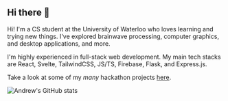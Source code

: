 ## Hi there 👋

Hi! I'm a CS student at the University of Waterloo who loves learning and trying new things. I've explored brainwave processing, computer graphics, and desktop applications, and more.

I'm highly experienced in full-stack web development. My main tech stacks are React, Svelte, TailwindCSS, JS/TS, Firebase, Flask, and Express.js.

Take a look at some of my *many* hackathon projects [here](https://devpost.com/Previouslynamedjeff).

![Andrew's GitHub stats](https://github-readme-stats.vercel.app/api?username=andrewchu16)


<!--
**andrewchu16/andrewchu16** is a ✨ _special_ ✨ repository because its `README.md` (this file) appears on your GitHub profile.

Here are some ideas to get you started:

- 🔭 I’m currently working on ...
- 🌱 I’m currently learning ...
- 👯 I’m looking to collaborate on ...
- 🤔 I’m looking for help with ...
- 💬 Ask me about ...
- 📫 How to reach me: ...
- 😄 Pronouns: ...
- ⚡ Fun fact: ...
-->
